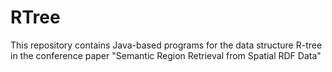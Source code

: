 # RTree
This repository contains Java-based programs for the data structure R-tree in the conference paper "Semantic Region Retrieval from Spatial RDF Data"
